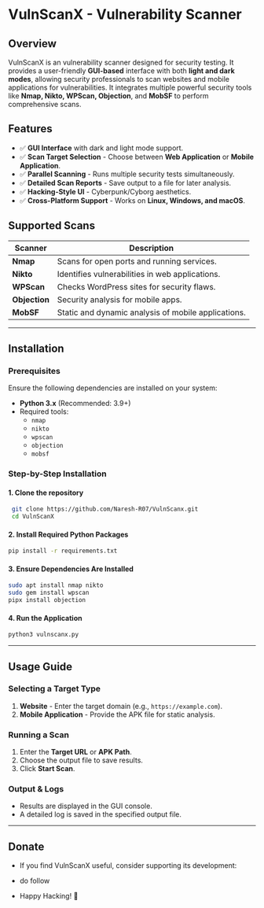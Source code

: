 # VulnScanX - Vulnerability Scanner

## Overview
VulnScanX is an vulnerability scanner designed for security testing. It provides a user-friendly **GUI-based** interface with both **light and dark modes**, allowing security professionals to scan websites and mobile applications for vulnerabilities. It integrates multiple powerful security tools like **Nmap, Nikto, WPScan, Objection**, and **MobSF** to perform comprehensive scans.

## Features
- ✅ **GUI Interface** with dark and light mode support.
- ✅ **Scan Target Selection** - Choose between **Web Application** or **Mobile Application**.
- ✅ **Parallel Scanning** - Runs multiple security tests simultaneously.
- ✅ **Detailed Scan Reports** - Save output to a file for later analysis.
- ✅ **Hacking-Style UI** - Cyberpunk/Cyborg aesthetics.
- ✅ **Cross-Platform Support** - Works on **Linux, Windows, and macOS**.

## Supported Scans
| Scanner | Description |
|---------|-------------|
| **Nmap** | Scans for open ports and running services. |
| **Nikto** | Identifies vulnerabilities in web applications. |
| **WPScan** | Checks WordPress sites for security flaws. |
| **Objection** | Security analysis for mobile apps. |
| **MobSF** | Static and dynamic analysis of mobile applications. |

---

## Installation
### Prerequisites
Ensure the following dependencies are installed on your system:
- **Python 3.x** (Recommended: 3.9+)
- Required tools:
  - `nmap`
  - `nikto`
  - `wpscan`
  - `objection`
  - `mobsf`

### Step-by-Step Installation
#### 1. Clone the repository
```bash
 git clone https://github.com/Naresh-R07/VulnScanx.git
 cd VulnScanX
```

#### 2. Install Required Python Packages
```bash
pip install -r requirements.txt
```

#### 3. Ensure Dependencies Are Installed
```bash
sudo apt install nmap nikto
sudo gem install wpscan
pipx install objection
```

#### 4. Run the Application
```bash
python3 vulnscanx.py
```

---

## Usage Guide
### Selecting a Target Type
1. **Website** - Enter the target domain (e.g., `https://example.com`).
2. **Mobile Application** - Provide the APK file for static analysis.

### Running a Scan
1. Enter the **Target URL** or **APK Path**.
2. Choose the output file to save results.
3. Click **Start Scan**.

### Output & Logs
- Results are displayed in the GUI console.
- A detailed log is saved in the specified output file.

---
## Donate
- If you find VulnScanX useful, consider supporting its development:

- do follow

- Happy Hacking! 🚀

